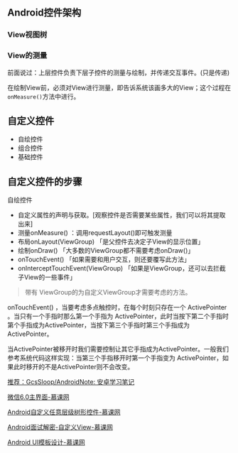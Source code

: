 

## Android控件架构



### View视图树









### View的测量

前面说过：上层控件负责下层子控件的测量与绘制，并传递交互事件。(只是传递)



在绘制View前，必须对View进行测量，即告诉系统该画多大的View；这个过程在 `onMeasure()`方法中进行。







## 自定义控件

- 自绘控件
- 组合控件
- 基础控件



## 自定义控件的步骤

自绘控件

- 自定义属性的声明与获取。[观察控件是否需要某些属性，我们可以将其提取出来]
- 测量onMeasure() ：调用requestLayout()即可触发测量
- 布局onLayout(ViewGroup) 「是父控件去决定子View的显示位置」
- 绘制onDraw() 「大多数的ViewGroup都不需要考虑onDraw()」
- onTouchEvent() 「如果需要和用户交互，则还要覆写此方法」
- onInterceptTouchEvent(ViewGroup)  「如果是ViewGroup，还可以去拦截子View的一些事件」



> 带有 ViewGroup的为自定义ViewGroup才需要考虑的方法。



onTouchEvent() ，当要考虑多点触控时，在每个时刻只存在一个 ActivePointer 。当只有一个手指时那么第一个手指为 ActivePointer，此时当按下第二个手指时第个手指成为ActivePointer，当按下第三个手指时第三个手指成为ActivePointer。

当ActivePointer被移开时我们需要控制让其它手指成为ActivePointer。一般我们参考系统代码这样实现：当第三个手指移开时第一个手指变为 ActivePointer，如果此时移开的不是ActivePointer则不会改变。



[推荐：GcsSloop/AndroidNote: 安卓学习笔记](https://github.com/GcsSloop/AndroidNote "GcsSloop/AndroidNote: 安卓学习笔记")

[微信6.0主界面-慕课网](http://www.imooc.com/learn/273 "微信6.0主界面-慕课网")

[Android自定义任意层级树形控件-慕课网](http://www.imooc.com/learn/303 "Android自定义任意层级树形控件-慕课网")

[Android面试解密-自定义View-慕课网](http://www.imooc.com/learn/579 "Android面试解密-自定义View-慕课网")

[Android UI模板设计-慕课网](http://www.imooc.com/learn/247 "Android UI模板设计-慕课网")




